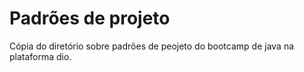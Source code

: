 # Padrões de projeto

Cópia do diretório sobre padrões de peojeto do bootcamp de java na plataforma dio.